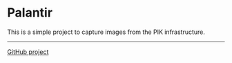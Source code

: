 # Palantir

This is a simple project to capture images from the PIK infrastructure.

---
[GitHub project](https://github.com/VSMironov/palantir)